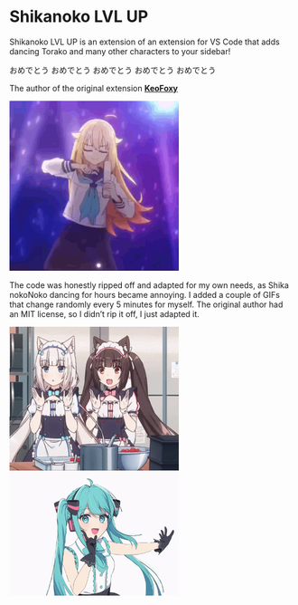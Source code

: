 # Shikanoko LVL UP

Shikanoko LVL UP is an extension of an extension for VS Code that adds dancing Torako and many other characters to your sidebar!


おめでとう
おめでとう
おめでとう
おめでとう
おめでとう

The author of the original extension
[**KeoFoxy**](https://github.com/KeoFoxy)


<img style="width:300px" src="https://github.com/KeoFoxy/shikanoko-nokonoko-koshitantan/raw/HEAD/assets/shikanoko.gif">

The code was honestly ripped off and adapted for my own needs, as Shika nokoNoko dancing for hours became annoying. I added a couple of GIFs that change randomly every 5 minutes for myself. The original author had an MIT license, so I didn’t rip it off, I just adapted it.

<img style="width:300px" src="https://github.com/LavaExcess/Shikanoko-LVL-UP/raw/58f641d9a2d6089643d0ddab55ef115014d3a229/assets/uwu30.gif">



<img style="width:300px" src="https://github.com/LavaExcess/Shikanoko-LVL-UP/raw/58f641d9a2d6089643d0ddab55ef115014d3a229/assets/uwu12.gif">
